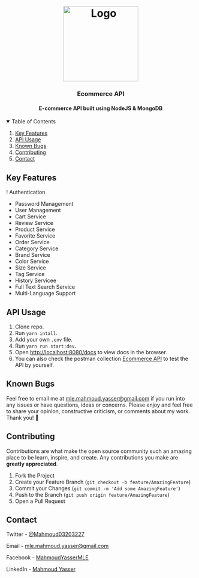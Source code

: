 <!-- PROJECT LOGO -->
<br />
<h1 align="center">
  <a href="https://github.com/Braineanear/EcommerceAPI">
    <img src="https://hackernoon.com/hn-images/1#lAR9Uh_gJ7dp23e0vhy5Hg.png" alt="Logo" width="200" height="200">
  </a>

  <h3 align="center">Ecommerce API</h3>
</h1>

<h4 align="center">E-commerce API built using NodeJS & MongoDB</h4>
<!-- TABLE OF CONTENTS -->
<details open="open">
  <summary>Table of Contents</summary>
  <ol>
    <li>
      <a href="#key-features">Key Features</a>
    </li>
    <li>
      <a href="#api-usage">API Usage</a>
    </li>
    <li>
      <a href="#known-bugs">Known Bugs</a>
    </li>
    <li>
      <a href="#contributing">Contributing</a>
    </li>
    <li>
      <a href="#contact">Contact</a>
    </li>

  </ol>
</details>

## Key Features

! Authentication
* Password Management
* User Management
* Cart Service
* Review Service
* Product Service
* Favorite Service
* Order Service
* Category Service
* Brand Service
* Color Service
* Size Service
* Tag Service
* History Servicee
* Full Text Search Service
* Multi-Language Support

## API Usage

1. Clone repo.
2. Run `yarn intall`.
3. Add your own `.env` file.
4. Run `yarn run start:dev`.
5. Open [http://localhost:8080/docs](http://localhost:8080/docs) to view docs in the browser.
6. You can also check the postman collection [Ecommerce API](https://documenter.getpostman.com/view/11050349/2s946feCf5) to test the API by yourself.

## Known Bugs

Feel free to email me at mle.mahmoud.yasser@gmail.com if you run into any issues or have questions, ideas or concerns.
Please enjoy and feel free to share your opinion, constructive criticism, or comments about my work. Thank you! 🙂

## Contributing

Contributions are what make the open source community such an amazing place to be learn, inspire, and create. Any contributions you make are **greatly appreciated**.

1. Fork the Project
2. Create your Feature Branch (`git checkout -b feature/AmazingFeature`)
3. Commit your Changes (`git commit -m 'Add some AmazingFeature'`)
4. Push to the Branch (`git push origin feature/AmazingFeature`)
5. Open a Pull Request

<!-- CONTACT -->
## Contact

Twitter - [@Mahmoud03203227](https://twitter.com/Mahmoud03203227)

Email - [mle.mahmoud.yasser@gmail.com]()

Facebook - [MahmoudYasserMLE](https://www.facebook.com/MahmoudYasserMLE/)

LinkedIn - [Mahmoud Yasser](https://www.linkedin.com/in/braineanear/)
 